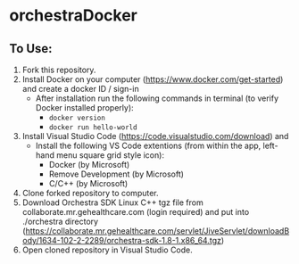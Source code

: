 # orchestraDocker
 ## To Use:
 1. Fork this repository. 
 2. Install Docker on your computer (https://www.docker.com/get-started) and create a docker ID / sign-in
    * After installation run the following commands in terminal (to verify Docker installed properly):
      * ```docker version```
      * ```docker run hello-world```
 3. Install Visual Studio Code (https://code.visualstudio.com/download) and 
    * Install the following VS Code extentions (from within the app, left-hand menu square grid style icon):
      * Docker (by Microsoft)
      * Remove Development (by Microsoft)
      * C/C++ (by Microsoft)
4. Clone forked repository to computer.
5. Download Orchestra SDK Linux C++ tgz file from collaborate.mr.gehealthcare.com (login required) and put into ./orchestra directory (https://collaborate.mr.gehealthcare.com/servlet/JiveServlet/downloadBody/1634-102-2-2289/orchestra-sdk-1.8-1.x86_64.tgz)
6. Open cloned repository in Visual Studio Code.
